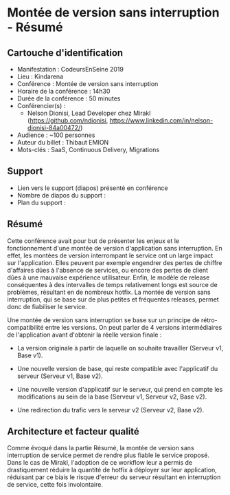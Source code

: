 # Montée de version sans interruption - Résumé

## Cartouche d'identification

 - Manifestation : CodeursEnSeine 2019
 - Lieu : Kindarena
 - Conférence : Montée de version sans interruption
 - Horaire de la conférence : 14h30
 - Durée de la conférence : 50 minutes
 - Conférencier(s) :
   - Nelson Dionisi, Lead Developer chez Mirakl (https://github.com/ndionisi, https://www.linkedin.com/in/nelson-dionisi-84a00472/)
 - Audience : ~100 personnes
 - Auteur du billet : Thibaut EMION
 - Mots-clés : SaaS, Continuous Delivery, Migrations

## Support
 - Lien vers le support (diapos) présenté en conférence
 - Nombre de diapos du support :
 - Plan du support :

## Résumé

Cette conférence avait pour but de présenter les enjeux et le fonctionnement d'une montée de version d'application sans interruption.
En effet, les montées de version interrompant le service ont un large impact sur l'application. Elles peuvent par exemple engendrer des pertes de chiffre d'affaires dûes à l'absence de services, ou encore des pertes de client dûes à une mauvaise expérience utilisateur. Enfin, le modèle de release conséquentes à des intervalles de temps relativement longs est source de problèmes, résultant en de nombreux hotfix. La montée de version sans interruption, qui se base sur de plus petites et fréquentes releases, permet donc de fiabiliser le service.

Une montée de version sans interruption se base sur un principe de rétro-compatibilité entre les versions. On peut parler de 4 versions intermédiaires de l'application avant d'obtenir la réelle version finale :

 - La version originale à partir de laquelle on souhaite travailler (Serveur v1, Base v1).
	
 - Une nouvelle version de base, qui reste compatible avec l'applicatif du serveur (Serveur v1, Base v2).
	
 - Une nouvelle version d'applicatif sur le serveur, qui prend en compte les modifications au sein de la base (Serveur v1, Serveur v2, Base v2).
	
 - Une redirection du trafic vers le serveur v2 (Serveur v2, Base v2).
	 
## Architecture et facteur qualité

Comme évoqué dans la partie Résumé, la montée de version sans interruption de service permet de rendre plus fiable le service proposé. Dans le cas de Mirakl, l'adoption de ce workflow leur a permis de drastiquement réduire la quantité de hotfix à déployer sur leur application, réduisant par ce biais le risque d'erreur du serveur résultant en interruption de service, cette fois involontaire.
